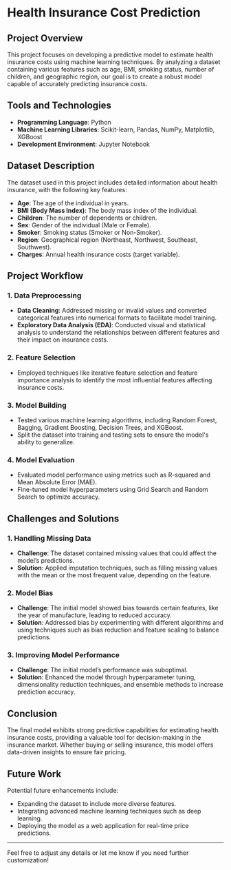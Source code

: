 # Health Insurance Cost Prediction

## Project Overview
This project focuses on developing a predictive model to estimate health insurance costs using machine learning techniques. By analyzing a dataset containing various features such as age, BMI, smoking status, number of children, and geographic region, our goal is to create a robust model capable of accurately predicting insurance costs.

## Tools and Technologies
- **Programming Language**: Python
- **Machine Learning Libraries**: Scikit-learn, Pandas, NumPy, Matplotlib, XGBoost
- **Development Environment**: Jupyter Notebook

## Dataset Description
The dataset used in this project includes detailed information about health insurance, with the following key features:
- **Age**: The age of the individual in years.
- **BMI (Body Mass Index)**: The body mass index of the individual.
- **Children**: The number of dependents or children.
- **Sex**: Gender of the individual (Male or Female).
- **Smoker**: Smoking status (Smoker or Non-Smoker).
- **Region**: Geographical region (Northeast, Northwest, Southeast, Southwest).
- **Charges**: Annual health insurance costs (target variable).

## Project Workflow

### 1. **Data Preprocessing**
   - **Data Cleaning**: Addressed missing or invalid values and converted categorical features into numerical formats to facilitate model training.
   - **Exploratory Data Analysis (EDA)**: Conducted visual and statistical analysis to understand the relationships between different features and their impact on insurance costs.

### 2. **Feature Selection**
   - Employed techniques like iterative feature selection and feature importance analysis to identify the most influential features affecting insurance costs.

### 3. **Model Building**
   - Tested various machine learning algorithms, including Random Forest, Bagging, Gradient Boosting, Decision Trees, and XGBoost.
   - Split the dataset into training and testing sets to ensure the model's ability to generalize.

### 4. **Model Evaluation**
   - Evaluated model performance using metrics such as R-squared and Mean Absolute Error (MAE).
   - Fine-tuned model hyperparameters using Grid Search and Random Search to optimize accuracy.

## Challenges and Solutions

### 1. **Handling Missing Data**
   - **Challenge**: The dataset contained missing values that could affect the model’s predictions.
   - **Solution**: Applied imputation techniques, such as filling missing values with the mean or the most frequent value, depending on the feature.

### 2. **Model Bias**
   - **Challenge**: The initial model showed bias towards certain features, like the year of manufacture, leading to reduced accuracy.
   - **Solution**: Addressed bias by experimenting with different algorithms and using techniques such as bias reduction and feature scaling to balance predictions.

### 3. **Improving Model Performance**
   - **Challenge**: The initial model’s performance was suboptimal.
   - **Solution**: Enhanced the model through hyperparameter tuning, dimensionality reduction techniques, and ensemble methods to increase prediction accuracy.

## Conclusion
The final model exhibits strong predictive capabilities for estimating health insurance costs, providing a valuable tool for decision-making in the insurance market. Whether buying or selling insurance, this model offers data-driven insights to ensure fair pricing.

## Future Work
Potential future enhancements include:
- Expanding the dataset to include more diverse features.
- Integrating advanced machine learning techniques such as deep learning.
- Deploying the model as a web application for real-time price predictions.

---

Feel free to adjust any details or let me know if you need further customization!
